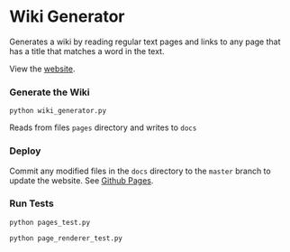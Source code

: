 # Wiki Generator

Generates a wiki by reading regular text pages and links to any page that has a title that matches a word in the text.

View the [website](https://aroller.github.io/steady-health-code-challenge/).


### Generate the Wiki

`python wiki_generator.py`

Reads from files `pages` directory and writes to `docs`

### Deploy

Commit any modified files in the `docs` directory to the `master` 
branch to update the website.  See [Github Pages](https://pages.github.com/).

### Run Tests

`python pages_test.py`

`python page_renderer_test.py`
